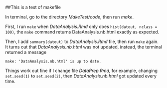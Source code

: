 ##This is a test of makefile

In terminal, go to the directory *MakeTest/code*, then run *make*.

First, I run `make` when *DataAnalysis.Rmd* only does `hist(datout, nclass = 100)`, the `make` command returns DataAnalysis.nb.html exactly as expected. 

Then, I add `summary(datout)` to *DataAnalysis.Rmd* file, then run `make` again. It turns out that *DataAnalysis.nb.html* was not updated, instead, the terminal returned a message 

`make: 'DataAnalysis.nb.html' is up to date.`

Things work out fine if I change file *DataPrep.Rmd*, for example, changing `set.seed(1)` to `set.seed(2)`, then *DataAnalysis.nb.html* got updated every time.